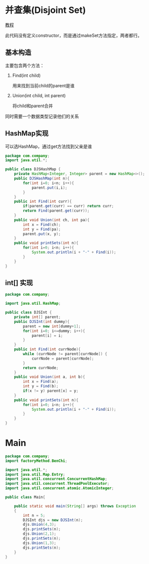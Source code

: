 # 并查集(Disjoint Set)

[教程](https://www.techiedelight.com/disjoint-set-data-structure-union-find-algorithm/)

此代码没有定义constructor，而是通过makeSet方法指定，两者都行。

## 基本构造

主要包含两个方法：

1.  Find(int child)

    &#x20;用来找到当前child的parent是谁
2.  Union(int child, int parent)

    将child和parent合并

同时需要一个数据类型记录他们的关系

## HashMap实现

可以选HashMap，通过get方法找到父亲是谁

```java
package com.company;
import java.util.*;

public class DJSHashMap {
    private HashMap<Integer, Integer> parent = new HashMap<>();
    public DJSHashMap(int n){
        for(int i=0; i<n; i++){
            parent.put(i,i);
        }
    }
    public int Find(int curr){
        if(parent.get(curr) == curr) return curr;
        return Find(parent.get(curr));
    }
    public void Union(int ch, int pa){
        int x = Find(ch);
        int y = Find(pa);
        parent.put(x, y);
    }
    public void printSets(int n){
        for(int i=0; i<n; i++){
            System.out.println(i + "-" + Find(i));
        }
    }
}
```

## int\[] 实现

```java
package com.company;

import java.util.HashMap;

public class DJSInt {
    private int[] parent;
    public DJSInt(int dummy){
        parent = new int[dummy+1];
        for(int i=0; i<=dummy; i++){
            parent[i] = i;
        }
    }
    public int Find(int currNode){
        while (currNode != parent[currNode]) {
            currNode = parent[currNode];
        }
        return currNode;
    }
    public void Union(int a, int b){
        int x = Find(a);
        int y = Find(b);
        if(x != y) parent[x] = y;
    }
    public void printSets(int n){
        for(int i=0; i<n; i++){
            System.out.println(i + "-" + Find(i));
        }
    }
}

```

# Main

```java
package com.company;
import factoryMethod.BenChi;

import java.util.*;
import java.util.Map.Entry;
import java.util.concurrent.ConcurrentHashMap;
import java.util.concurrent.ThreadPoolExecutor;
import java.util.concurrent.atomic.AtomicInteger;

public class Main{

    public static void main(String[] args) throws Exception
    {
        int n = 5;
        DJSInt djs = new DJSInt(n);
        djs.Union(4,3);
        djs.printSets(n);
        djs.Union(2,1);
        djs.printSets(n);
        djs.Union(1,3);
        djs.printSets(n);
    }
}
```


